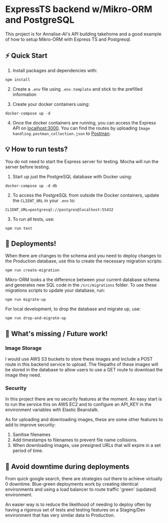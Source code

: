 # ExpressTS backend w/Mikro-ORM and PostgreSQL

This project is for Annalise-AI's API building takehome and a good example of how to setup Mikro-ORM with Express TS and Postgresql.

## ⚡ Quick Start
1. Install packages and dependencies with:
```
npm install
```
2. Create a `.env` file using `.env.template` and stick to the prefilled information

3. Create your docker containers using:
```
docker-compose up -d
```

4. Once the docker containers are running, you can access the Express API on [localhost:3000](http://localhost:3000). You can find the routes by uploading `Image handling.postman_collection.json` to [Postman](https://www.postman.com/).

## 💡 How to run tests?
You do not need to start the Express server for testing. Mocha will run the server before testing.
1. Start up just the PostgreSQL database with Docker using:
```
docker-compose up -d db
```

2. To access the PostgreSQL from outside the Docker containers, update the `CLIENT_URL` in your `.env` to: 
```
CLIENT_URL=postgresql://postgres@localhost:55432
```

3. To run all tests, use:

```
npm run test
```

## 🌟 Deployments!
When there are changes to the schema and you need to deploy changes to the Production database, use this to create the necessary migration scripts:
```
npm run create-migration
```
Mikro-ORM looks a the difference between your current database schema and generates new SQL code in the `/src/migrations` folder. To use these migrations scripts to update your database, run:
```
npm run migrate-up
```
For local development, to drop the database and migrate up, use:
```
npm run drop-and-migrate-up
```

## 🌟 What's missing / Future work!

### Image Storage
I would use AWS S3 buckets to store these images and include a POST route in this backend service to upload. The filepaths of these images will be stored in the database to allow users to use a GET route to download the image they need.


### Security
In this project there are no security features at the moment. An easy start is to run the service this on AWS EC2 and to configure an API_KEY in the environment variables with Elastic Beanstalk. 

As for uploading and downloading images, these are some other features to add to improve security:

1. Sanitise filenames
2. Add timestamps to filenames to prevent file name collisions.
3. When downloading images, use presigned URLs that will expire in a set period of time. 


## 🌟 Avoid downtime during deployments
From quick google search, there are strategies out there to achieve virtually 0 downtime. Blue-green deployments work by creating identical environments and using a load balancer to route traffic 'green' (updated) environment. 

An easier way is to reduce the likelihood of needing to deploy often by having a rigorous set of tests and testing features on a Staging/Dev environment that has very similar data to Production. 

